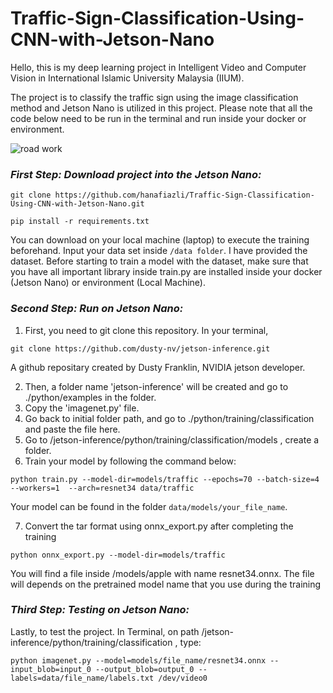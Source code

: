 # Traffic-Sign-Classification-Using-CNN-with-Jetson-Nano
Hello, this is my deep learning project in Intelligent Video and Computer Vision in International Islamic University Malaysia (IIUM). 

The project is to classify the traffic sign using the image classification method and Jetson Nano is utilized in this project. Please note that all the code below need to be run in the terminal and run inside your docker or environment.

![road work](https://user-images.githubusercontent.com/109489079/184506546-1da10840-d790-473b-88b9-a886bc723ad0.jpg)

### _First Step: Download project into the Jetson Nano:_
```
git clone https://github.com/hanafiazli/Traffic-Sign-Classification-Using-CNN-with-Jetson-Nano.git
```
```
pip install -r requirements.txt
```

You can download on your local machine (laptop) to execute the training beforehand. Input your data set inside `/data folder`. I have provided the dataset. Before starting to train a model with the dataset, make sure that you have all important library inside train.py are installed inside your docker (Jetson Nano) or environment (Local Machine).

### _Second Step: Run on Jetson Nano:_
1. First, you need to git clone this repository. In your terminal, 
```
git clone https://github.com/dusty-nv/jetson-inference.git
```
A github repositary created by Dusty Franklin, NVIDIA jetson developer.

2. Then, a folder name 'jetson-inference' will be created and go to ./python/examples in the folder.
3. Copy the 'imagenet.py' file.
4. Go back to initial folder path, and go to ./python/training/classification and paste the file here.
5. Go to /jetson-inference/python/training/classification/models , create a folder. 
6. Train your model by following the command below:
```
python train.py --model-dir=models/traffic --epochs=70 --batch-size=4 --workers=1  --arch=resnet34 data/traffic
```
Your model can be found in the folder `data/models/your_file_name`. 

7. Convert the tar format using onnx_export.py after completing the training
```
python onnx_export.py --model-dir=models/traffic
```
You will find a file inside /models/apple with name resnet34.onnx. The file will depends on the pretrained model name that you use during the training

### _Third Step: Testing on Jetson Nano:_
Lastly, to test the project. In Terminal, on path /jetson-inference/python/training/classification , type:
```
python imagenet.py --model=models/file_name/resnet34.onnx --input_blob=input_0 --output_blob=output_0 --labels=data/file_name/labels.txt /dev/video0
```




